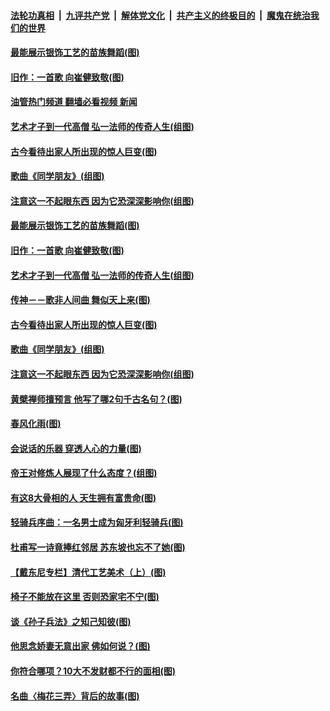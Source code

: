####  [法轮功真相](../../../../basic/blob/master/README.md?t=07051831) &nbsp;|&nbsp; [九评共产党](../../../../9ping.md/blob/master/README.md?t=07051831) &nbsp;|&nbsp; [解体党文化](../../../../jtdwh.md/blob/master/README.md?t=07051831)  &nbsp;|&nbsp; [共产主义的终极目的](../../../../gczydzjmd.md/blob/master/README.md?t=07051831) &nbsp;|&nbsp; [魔鬼在统治我们的世界](../../../../mgztzwmdsj.md/blob/master/README.md?t=07051831) 

#### [最能展示银饰工艺的​​​​​​​苗族舞蹈(图)](../pages/p7/1010571.md?t=07051831) 

#### [旧作：一首歌 向崔健致敬(图)](../pages/p7/1010826.md?t=07051831) 

#### [油管热门频道 翻墙必看视频 新闻](http://45.76.130.85:81/youtube.html?07051831)

#### [艺术才子到一代高僧 弘一法师的传奇人生(组图)](../pages/p7/1008534.md?t=07051831) 

#### [古今看待出家人所出现的惊人巨变(图)](../pages/p7/1009774.md?t=07051831) 

#### [歌曲《同学朋友》(组图)](../pages/p7/1010227.md?t=07051831) 

#### [注意这一不起眼东西 因为它恐深深影响你(组图)](../pages/p7/1008771.md?t=07051831) 

#### [最能展示银饰工艺的​​​​​​​苗族舞蹈(图)](../pages/p7/1010571.md?t=07051831) 

#### [旧作：一首歌 向崔健致敬(图)](../pages/p7/1010826.md?t=07051831) 

#### [艺术才子到一代高僧 弘一法师的传奇人生(组图)](../pages/p7/1008534.md?t=07051831) 

#### [传神－－歌非人间曲 舞似天上来(图)](../pages/p7/1009641.md?t=07051831) 

#### [古今看待出家人所出现的惊人巨变(图)](../pages/p7/1009774.md?t=07051831) 

#### [歌曲《同学朋友》(组图)](../pages/p7/1010227.md?t=07051831) 

#### [注意这一不起眼东西 因为它恐深深影响你(组图)](../pages/p7/1008771.md?t=07051831) 

#### [黄檗禅师擅预言 他写了哪2句千古名句？(图)](../pages/p7/1010789.md?t=07051831) 

#### [春风化雨(图)](../pages/p7/1010323.md?t=07051831) 

#### [会说话的乐器 穿透人心的力量(图)](../pages/p7/1010419.md?t=07051831) 

#### [帝王对修炼人展现了什么态度？(组图)](../pages/p7/1009772.md?t=07051831) 

#### [有这8大骨相的人 天生拥有富贵命(图)](../pages/p7/1008948.md?t=07051831) 

#### [轻骑兵序曲：一名男士成为匈牙利轻骑兵(图)](../pages/p7/1009640.md?t=07051831) 

#### [杜甫写一诗竟捧红邻居 苏东坡也忘不了她(图)](../pages/p7/1009354.md?t=07051831) 

#### [【戴东尼专栏】清代工艺美术（上）(图)](../pages/p7/1006412.md?t=07051831) 

#### [椅子不能放在这里 否则恐家宅不宁(图)](../pages/p7/1008766.md?t=07051831) 

#### [谈《孙子兵法》之知己知彼(图)](../pages/p7/1010316.md?t=07051831) 

#### [他思念娇妻无意出家 佛如何说？(图)](../pages/p7/1008591.md?t=07051831) 

#### [你符合哪项？10大不发财都不行的面相(图)](../pages/p7/1009378.md?t=07051831) 

#### [名曲〈梅花三弄〉背后的故事(图)](../pages/p7/1009855.md?t=07051831) 

<img src='http://gfw-breaker.win/goodnews/indexes/p7.md' width='0px' height='0px'/>

